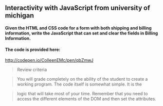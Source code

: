 ## Interactivity with JavaScript from university of michigan

#### Given the HTML and CSS code for a form with both shipping and billing information, write the JavaScript that can set and clear the fields in Billing Information.

#### The code is provided here:

http://codepen.io/ColleenEMc/pen/qbZmwJ

> Review criteria

> You will grade completely on the ability of the student to create a working program. The code itself is somewhat simple. It is the

> logic that will take most of your time. Remember that you need to access the different elements of the DOM and then set the attributes.
